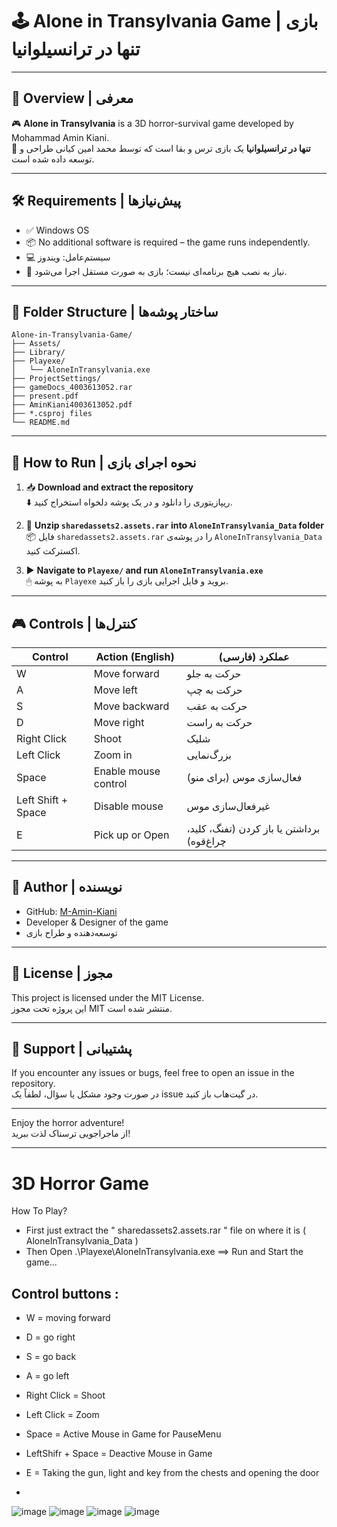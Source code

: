 
# 🕹️ Alone in Transylvania Game | بازی تنها در ترانسیلوانیا

---

## 📌 Overview | معرفی

🎮 **Alone in Transylvania** is a 3D horror-survival game developed by Mohammad Amin Kiani.  
🧛 **تنها در ترانسیلوانیا** یک بازی ترس و بقا است که توسط محمد امین کیانی طراحی و توسعه داده شده است.

---

## 🛠️ Requirements | پیش‌نیازها

- ✅ Windows OS  
- 📦 No additional software is required – the game runs independently.  
- 💻 سیستم‌عامل: ویندوز  
- 🧾 نیاز به نصب هیچ برنامه‌ای نیست؛ بازی به صورت مستقل اجرا می‌شود.

---

## 📁 Folder Structure | ساختار پوشه‌ها

```
Alone-in-Transylvania-Game/
├── Assets/
├── Library/
├── Playexe/
│   └── AloneInTransylvania.exe
├── ProjectSettings/
├── gameDocs_4003613052.rar
├── present.pdf
├── AminKiani4003613052.pdf
├── *.csproj files
└── README.md
```

---

## 🚀 How to Run | نحوه اجرای بازی

1. 📥 **Download and extract the repository**  
   ⬇️ ریپازیتوری را دانلود و در یک پوشه دلخواه استخراج کنید.

2. 📂 **Unzip `sharedassets2.assets.rar` into `AloneInTransylvania_Data` folder**  
   📦 فایل `sharedassets2.assets.rar` را در پوشه‌ی `AloneInTransylvania_Data` اکسترکت کنید.

3. ▶️ **Navigate to `Playexe/` and run `AloneInTransylvania.exe`**  
   🖱 به پوشه `Playexe` بروید و فایل اجرایی بازی را باز کنید.

---

## 🎮 Controls | کنترل‌ها

| Control | Action (English)             | عملکرد (فارسی)                             |
|---------|------------------------------|--------------------------------------------|
| W       | Move forward                 | حرکت به جلو                                 |
| A       | Move left                    | حرکت به چپ                                  |
| S       | Move backward                | حرکت به عقب                                 |
| D       | Move right                   | حرکت به راست                                |
| Right Click | Shoot                    | شلیک                                        |
| Left Click  | Zoom in                  | بزرگ‌نمایی                                   |
| Space       | Enable mouse control     | فعال‌سازی موس (برای منو)                     |
| Left Shift + Space | Disable mouse     | غیرفعال‌سازی موس                            |
| E           | Pick up or Open          | برداشتن یا باز کردن (تفنگ، کلید، چراغ‌قوه)   |

---

## 👤 Author | نویسنده

- GitHub: [M-Amin-Kiani](https://github.com/M-Amin-Kiani)
- Developer & Designer of the game  
- توسعه‌دهنده و طراح بازی

---

## 📜 License | مجوز

This project is licensed under the MIT License.  
این پروژه تحت مجوز MIT منتشر شده است.

---

## 💬 Support | پشتیبانی

If you encounter any issues or bugs, feel free to open an issue in the repository.  
در صورت وجود مشکل یا سؤال، لطفاً یک issue در گیت‌هاب باز کنید.

---

Enjoy the horror adventure!  
از ماجراجویی ترسناک لذت ببرید!


--------------------------------------------------------------------------------------------------------------
# 3D Horror Game
How To Play?
- First just extract the " sharedassets2.assets.rar " file on where it is ( AloneInTransylvania_Data )
- Then Open .\Playexe\AloneInTransylvania.exe  ==> Run and Start the game...

 ## Control buttons :
-   W = moving forward
-   D = go right
-   S = go back
-   A = go left
-   Right Click = Shoot
-   Left Click = Zoom
-   Space = Active Mouse in Game for PauseMenu
-   LeftShifr + Space = Deactive Mouse in Game 
-   E = Taking the gun, light and key from the chests and opening the door

-   
![image](https://github.com/M-Amin-Kiani/Alone-in-Transylvania-Game/assets/100538655/3b6cfb42-216f-4920-82fc-958dfff8b0c4)
![image](https://github.com/M-Amin-Kiani/Alone-in-Transylvania-Game/assets/100538655/5c029360-8a73-42e7-a68f-8a6db829ff10)
![image](https://github.com/M-Amin-Kiani/Alone-in-Transylvania-Game/assets/100538655/71171546-a293-4900-9e95-56a457f2f47c)
![image](https://github.com/M-Amin-Kiani/Alone-in-Transylvania-Game/assets/100538655/778c97b8-045b-49ea-b43d-771bb224915d)
